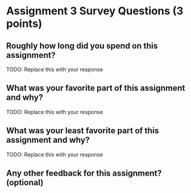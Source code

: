 # Assignment 3 Survey Questions (3 points)

## Roughly how long did you spend on this assignment?

TODO: Replace this with your response

## What was your favorite part of this assignment and why?

TODO: Replace this with your response

## What was your least favorite part of this assignment and why?

TODO: Replace this with your response

## Any other feedback for this assignment? (optional)
